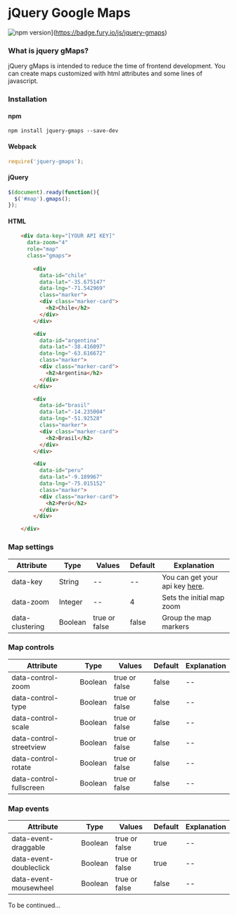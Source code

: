 # jQuery Google Maps

![npm version](https://badge.fury.io/js/jquery-gmaps.svg)](https://badge.fury.io/js/jquery-gmaps)

### What is jquery gMaps?

jQuery gMaps is intended to reduce the time of frontend development. You can create maps customized with html attributes and some lines of javascript.

### Installation

#### npm

```
npm install jquery-gmaps --save-dev
```

#### Webpack

```js
require('jquery-gmaps');
```

#### jQuery

```js
$(document).ready(function(){
  $('#map').gmaps();
});
```

#### HTML

```html
    <div data-key="[YOUR API KEY]"
      data-zoom="4"
      role="map"
      class="gmaps">
        
        <div
          data-id="chile"
          data-lat="-35.675147"
          data-lng="-71.542969" 
          class="marker">
          <div class="marker-card">
            <h2>Chile</h2>
          </div>
        </div>

        <div
          data-id="argentina"
          data-lat="-38.416097"
          data-lng="-63.616672" 
          class="marker">
          <div class="marker-card">
            <h2>Argentina</h2>
          </div>
        </div>

        <div
          data-id="brasil"
          data-lat="-14.235004"
          data-lng="-51.92528" 
          class="marker">
          <div class="marker-card">
            <h2>Brasil</h2>
          </div>
        </div>

        <div
          data-id="peru"
          data-lat="-9.189967"
          data-lng="-75.015152" 
          class="marker">
          <div class="marker-card">
            <h2>Perú</h2>
          </div>
        </div>

    </div>
```

### Map settings

| Attribute  | Type | Values | Default | Explanation |
|-|-|-|-|-|
| data-key | String | -- | -- | You can get your api key [here](https://developers.google.com/maps/documentation/javascript/get-api-key).  |
| data-zoom | Integer | -- | 4 | Sets the initial map zoom |
| data-clustering | Boolean | true or false | false | Group the map markers |

### Map controls

| Attribute  | Type | Values | Default | Explanation |
|-|-|-|-|-|
| data-control-zoom | Boolean | true or false | false | -- |
| data-control-type | Boolean | true or false | false | -- |
| data-control-scale | Boolean | true or false | false | -- |
| data-control-streetview | Boolean | true or false | false | -- |
| data-control-rotate | Boolean | true or false | false | -- |
| data-control-fullscreen | Boolean | true or false | false | -- |

### Map events

| Attribute  | Type | Values | Default | Explanation |
|-|-|-|-|-|
| data-event-draggable | Boolean | true or false | true | -- |
| data-event-doubleclick | Boolean | true or false | true | -- |
| data-event-mousewheel | Boolean | true or false | false | -- |

To be continued...

